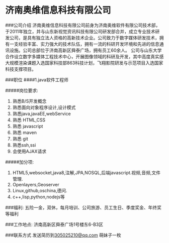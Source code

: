 济南奥维信息科技有限公司
==========

###公司介绍
济南奥维信息科技有限公司前身为济南奥维软件有限公司技术部，于2011年独立，并与山东新视觉资讯科技有限公司研发部合并，成立专业技术研发公司，是具有独立法人资格的高新技术企业。公司致力于数字媒体研发技术，拥有一支经验丰富、实力强大的技术队伍，拥有一流的科研开发环境和先进的信息通讯设施。公司总部位于济南高新区舜泰广场，拥有员工60余人。
公司与山东大学合作设立数字多媒体工程技术中心，开展图像领域的科研及开发，其中高度真实感大规模渲染课题入选国家科技部863科技计划，飞翔影院研发与示范项目入选国家科技支撑项目。

###职位
####1.java软件工程师

#####岗位要求:
1. 熟悉B/S开发概念
2. 熟悉面向对象程序设计,设计模式
3. 熟悉java,javaEE,webService
4. 熟悉 HTML,CSS
5. 熟悉 javascript
6. 熟悉 maven
7. 熟悉 git
8. 熟悉ssh,ssi
9. 会使用AJAX请求

#####加分项:
1. HTML5,websocket,java8,注解,JPA,NOSQL,后端javascript.视频,音频,文件管理.
2. Openlayers,Geoserver
3. Linux,github,oschina,德问.
4. c++,lisp,python,nodejs等

###福利:
五险一金，双休，每月培训、公司旅游、员工生日、季度奖金、年终奖等福利

###工作地点:
济南高新区舜泰广场1号楼东6-B3区

###联系方式
发送简历到[305025210@qq.com](mailto:305025210@qq.com) 萌妹子一枚
